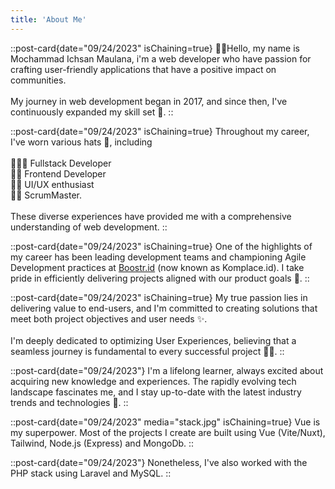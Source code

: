 ```yaml
---
title: 'About Me'
---
```


::post-card{date="09/24/2023" isChaining=true}
🙋‍♂️Hello, my name is Mochammad Ichsan Maulana, i'm a web developer who have passion for crafting user-friendly
applications that have a positive impact on communities.
<br><br>
My journey in
web development began in 2017, and since then, I've continuously
expanded my skill set 💪.
::

::post-card{date="09/24/2023" isChaining=true}
Throughout my career, I've worn various hats 🧢, including
<br>
<br>
🦸🏼‍♂️ Fullstack Developer <br>
👨‍💻 Frontend Developer <br>
👨‍🎨 UI/UX enthusiast <br>
🧑‍🏫 ScrumMaster.  <br>
<br>
These diverse experiences have provided me with a
comprehensive understanding of web development.
::

::post-card{date="09/24/2023" isChaining=true}
One of the highlights of my career has been leading development teams
and championing Agile Development practices at [Boostr.id](https://boostr.id) (now known as Komplace.id). I take pride in
efficiently delivering projects aligned with our product goals 🎯.
::

::post-card{date="09/24/2023" isChaining=true}
My true passion lies in delivering value to end-users, and I'm
committed to creating solutions that meet both project objectives and
user needs ✨. 
<br><br>
I'm deeply dedicated to optimizing User Experiences,
believing that a seamless journey is fundamental to every successful
project 🏃‍♂️.
::

::post-card{date="09/24/2023"}
I'm a lifelong learner, always excited about acquiring new knowledge
and experiences. The rapidly evolving tech landscape fascinates me,
and I stay up-to-date with the latest industry trends and
technologies 🤖. 
::

::post-card{date="09/24/2023" media="stack.jpg" isChaining=true}
Vue is my superpower. Most of the projects I create are built using Vue (Vite/Nuxt), Tailwind, Node.js (Express) and MongoDb.
::

::post-card{date="09/24/2023"}
Nonetheless, I've also worked with the PHP stack using Laravel and MySQL.
::